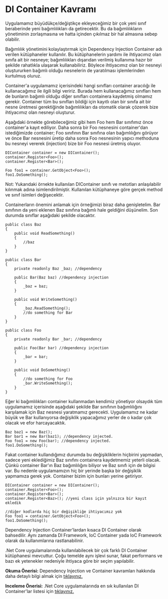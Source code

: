 # DI Container Kavramı

Uygulamamız büyüdükçe/değiştikçe ekleyeceğimiz bir çok yeni sınıf beraberinde yeni bağımlılıkları da getirecektir. Bu da bağımlılıkların yönetiminin zorlaşmasına ve hatta içinden çıkılmaz bir hal almasına sebep olabilir.

Bağımlılık yönetimini kolaylaştırmak için Dependency Injection Container adı verilen kütüphaneler kullanılır.
Bu kütüphanelerin yardımı ile ihtiyacımız olan sınıfa ait bir nesneye; bağımlılıkları dışarıdan verilmiş kullanıma hazır bir şekilde rahatlıkla ulaşarak kullanabiliriz. Böylece ihtiyacımız olan bir nesneyi oluştururken bağımlı olduğu nesnelerin de yaratılması işlemlerinden kurtulmuş oluruz.

Container'a uygulamamız içerisindeki hangi sınıfları container aracılığı ile kullanacağımız ile ilgili bilgi veririz. Burada hem kullanacağımız sınıfları hem de bunların bağımlı olduğu diğer sınıfları containera kaydetmiş olmamız gerekir. Container tüm bu sınıfları bildiği için kayıtlı olan bir sınıfa ait bir nesne üretmesi gerektiğinde bağımlılıkları da otomatik olarak çözerek bize ihtiyacımız olan nesneyi oluşturur.

Aşağıdaki örnekte görebileceğimiz gibi hem Foo hem Bar sınıfımız önce container'a kayıt ediliyor. Daha sonra bir Foo nesnesini container'dan istediğimizde container; Foo sınıfının Bar sınıfına olan bağımlılığını görüyor ve önce Bar nesnesini üretip daha sonra Foo nesnesinin yapıcı methoduna bu nesneyi vererek (injection) bize bir Foo nesnesi üretmiş oluyor.

```
DIContainer container = new DIContainer();
container.Register<Foo>();
container.Register<Bar>();

Foo foo1 = container.GetObject<Foo>();
foo1.DoSomething();
```

Not: Yukarıdaki örnekte kullanılan DIContainer sınıfı ve metotları anlaşılabilir kılınmak adına isimlendirilmiştir. Kullanılan kütüphaneye göre gerçek method ve sınıf isimleri değişecektir.

Containerların önemini anlamak için örneğimizi biraz daha genişletelim. Bar sınıfının da yeni eklenen Baz sınıfına bağımlı hale geldiğini düşünelim. Son durumda sınıflar aşağıdaki şekilde olacaktır.

```
public class Baz
{
    public void ReadSomething()
    {
        //baz
    }
}

public class Bar
{
    private readonly Baz _baz; //dependency

    public Bar(Baz baz) //dependency injection
    {
        _baz = baz;
    }

    public void WriteSomething()
    {
        _baz.ReadSomething();
        //do something for Bar
    }
}

public class Foo
{
    private readonly Bar _bar; //dependency

    public Foo(Bar bar) //dependency injection
    {
        _bar = bar;
    }

    public void DoSomething()
    {
        //do something for Foo
        _bar.WriteSomething();
    }
}
```

Eğer ki bağımlılıkları container kullanmadan kendimiz yönetiyor olsaydık tüm uygulamamız içerisinde aşağıdaki şekilde Bar sınıfının bağımlılığını karşılamak için Baz nesnesi yaratmamız gerecekti. Uygulamamız ne kadar büyük ve Bar kullanıyorsa değişiklik yapacağımız yerler de o kadar çok olacak ve efor harcayacaktık.

```
Baz baz1 = new Baz();
Bar bar1 = new Bar(baz1); //dependency injected.
Foo foo1 = new Foo(bar); //dependency injected.
foo1.DoSomething();
```

Fakat container kullandığımız durumda bu değişikliklerin hiçbirini yapmadan, sadece yeni eklediğimiz Baz sınıfını containera kaydetmemiz yeterli olacak. Çünkü container Bar'ın Baz bağımlılığını biliyor ve Baz sınıfı için de bilgisi var. Bu nedenle uygulamamızın hiç bir yerinde başka bir değişiklik yapmamıza gerek yok. Container bizim için bunları yerine getiriyor.

```
DIContainer container = new DIContainer();
container.Register<Foo>();
container.Register<Bar>();
container.Register<Baz>(); //yeni class için yalnızca bir kayıt ekledik

//diğer kodlarda hiç bir değişikliğe ihtiyacımız yok
Foo foo1 = container.GetObject<Foo>();
foo1.DoSomething();
```

Dependency Injection Container'lardan kısaca DI Container olarak bahsedilir. Aynı zamanda DI Framework, IoC Container yada IoC Framework olarak da kullanımlarına rastlanabilinir.

.Net Core uygulamalarında kullanılabilecek bir çok farklı DI Container kütüphanesi mevcuttur. Çoğu temelde aynı işlevi sunar, fakat performans ve bazı ek yetenekler nedeniyle ihtiyaca göre bir seçim yapılabilir.

**Okuma Önerisi:** Dependency Injection ve Container kavramları hakkında daha detaylı bilgi almak için [tıklayınız.](https://www.martinfowler.com/articles/injection.html)

**Inceleme Önerisi:** .Net Core uygulamalarında en sık kullanılan DI Container'lar listesi için [tıklayınız.](https://github.com/quozd/awesome-dotnet/blob/master/README.md#ioc)
